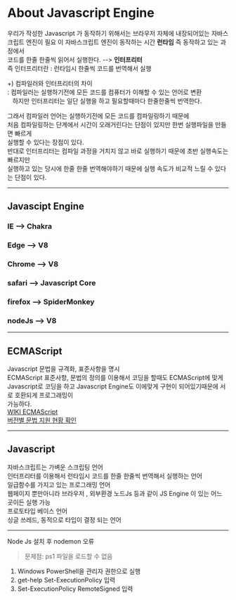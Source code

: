 About Javascript Engine
=============
우리가 작성한 Javascript 가 동작하기 위해서는 브라우저 자체에 내장되어있는 자바스크립트 엔진이 필요
이 자바스크립트 엔진이 동작하는 시간 **런타임** 즉 동작하고 있는 과정에서   
코드를 한줄 한줄씩 읽어서 실행한다. --> **인터프리터**   
즉 인터프리터란 : 런타임시 한줄씩 코드를 번역해서 실행
  
+) 컴파일러와 인터프리터의 차이  
    : 컴파일러는 실행하기전에 모든 코드를 컴퓨터가 이해할 수 있는 언어로 변환  
&nbsp;&nbsp;&nbsp;하지만 인터프리터는 일단 실행을 하고 필요할때마다 한줄한줄씩 번역한다.  

그래서 컴파일러 언어는 실행하기전에 모든 코드를 컴파일링하기 때문에  
처음 컴파일링하는 단계에서 시간이 오래거린다는 단점이 있지만 한번 실행파일을 만들면 빠르게   
실행할 수 있다는 장점이 있다.  
반대로 인터프리터는 컴파일 과정을 거치지 않고 바로 실행하기 때문에 초반 실행속도는 빠르지만  
실행하고 있는 당시에 한줄 한줄 번역해야하기 때문에 실행 속도가 비교적 느릴 수 있다는 단점이 있다.


* **
## Javascipt Engine   

### IE --> Chakra 
### Edge --> V8 
### Chrome --> V8 
### safari --> Javascript Core 
### firefox --> SpiderMonkey 
### nodeJs --> V8 
   
***

## ECMAScript
Javascript 문법을 규격화, 표준사항을 명시   
ECMAScript 표준사항, 문법의 정의를 이용해서 코딩을 할때도 ECMAScript에 맞게    
Javascript로 코딩을 하고 Javascript Engine도 이에맞게 구현이 되어있기때문에 서로 호환되게 프로그래밍이    
가능하다.   
[WIKI ECMAScript](https://en.wikipedia.org/wiki/ECMAScript)   
[버전별 문법 지원 현황 확인]( https://kangax.github.io/compat-table/es5/)

*** 
## Javascript   
자바스크립트는 가벼운 스크립팅 언어    
인터프리터를 이용해서 런타임시  코드를 한줄 한줄씩 번역해서 실행하는 언어   
일급함수를 가지고 있는 프로그래밍 언어   
웹페이지 뿐만아니라 브라우저 , 외부환경 노드Js 등과 같이 JS Engine 이 있는 어느 곳이든 실행 가능   
프로토타입 베이스 언어   
싱글 쓰레드, 동적으로 타입이 결정 되는 언어 

***
Node Js 설치 후 nodemon 오류   
> 문제점: ps1 파일을 로드할 수 없음 
1. Windows PowerShell을 관리자 권한으로 실행
2. get-help Set-ExecutionPolicy 입력
3. Set-ExecutionPolicy RemoteSigned 입력


